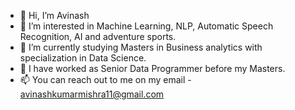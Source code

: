 - 👋 Hi, I’m Avinash
- 👀 I’m interested in Machine Learning, NLP, Automatic Speech Recognition, AI and adventure sports.
- 🌱 I’m currently studying Masters in Business analytics with specialization in Data Science.
- 💞️ I have worked as Senior Data Programmer before my Masters.
- 📫 You can reach out to me on my email - avinashkumarmishra11@gmail.com

<!---
avinashkumarmishra11/avinashkumarmishra11 is a ✨ special ✨ repository because its `README.md` (this file) appears on your GitHub profile.
You can click the Preview link to take a look at your changes.
--->
